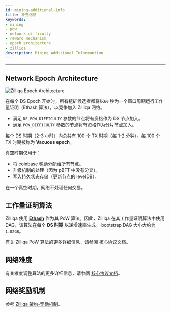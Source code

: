 ```yaml
---
id: mining-additional-info
title: 补充信息
keywords: 
- mining
- pow
- network difficulty
- reward mechanism
- epoch architecture
- zilliqa	
description: Mining Additional Informantion
---
```


---
## Network Epoch Architecture

![Zilliqa Epoch Architecture](https://i.imgur.com/Da4t6FW.png)

在每个 DS Epoch 开始时，所有挖矿候选者都将以`60` 秒为一个窗口周期运行工作量证明（Ethash 算法），以竞争加入 Zilliqa 网络。

- 满足 `DS_POW_DIFFICULTY` 参数的节点将有资格作为 DS 节点加入。
- 满足 `POW_DIFFICULTY` 参数的节点将有资格作为分片节点加入。

每个 DS 时期（2-3 小时）内总共有 100 个 TX 时期（每 1-2 分钟）。每 100 个 TX 时期被称为 **Vacuous epoch**。

真空时期仅用于：

- 将 coinbase 奖励分配给所有节点。
- 升级机制的处理（因为 pBFT 中没有分叉）。
- 写入持久状态存储（更新节点的 levelDB）。

在一个真空时期，网络不处理任何交易。

## 工作量证明算法

Zilliqa 使用 [**Ethash**](https://github.com/ethereum/wiki/wiki/Ethash) 作为其 PoW 算法。因此，Zilliqa 在其工作量证明算法中使用 DAG，该算法在每个 **DS 时期** 以递增速率生成。 bootstrap DAG 大小大约为 `1.02GB`。

有关 Zilliqa PoW 算法的更多详细信息，请参阅 [核心协议文档](../contributors/core-pow.md)。

## 网络难度

有关难度调整算法的更多详细信息，请参阅 [核心协议文档](../contributors/core-difficulty-adjustment.mdx)。

## 网络奖励机制

参考 [Zilliqa 架构-奖励机制](../basics/basics-zil-reward.md)。